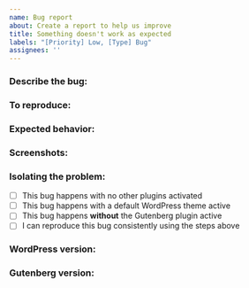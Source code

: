 ```yaml
---
name: Bug report
about: Create a report to help us improve
title: Something doesn't work as expected
labels: "[Priority] Low, [Type] Bug"
assignees: ''
---
```


### Describe the bug:
<!-- A clear and concise description of what the bug is, using ISBAT format "I should be able to..." -->

### To reproduce:
<!-- Steps to reproduce the behavior: -->

<!--
1. Go to '...'
2. Click on '....'
3. Scroll down to '....'
4. See error
-->

### Expected behavior:
<!-- A clear and concise description of what you expected to happen. -->

### Screenshots:
<!-- If applicable, add screenshots to help explain your problem. -->

### Isolating the problem:
<!-- Mark completed items with an [x]. -->

- [ ] This bug happens with no other plugins activated
- [ ] This bug happens with a default WordPress theme active
- [ ] This bug happens **without** the Gutenberg plugin active
- [ ] I can reproduce this bug consistently using the steps above

### WordPress version:
<!-- What version of WordPress are you using? -->

### Gutenberg version:
<!-- if applicable -->
